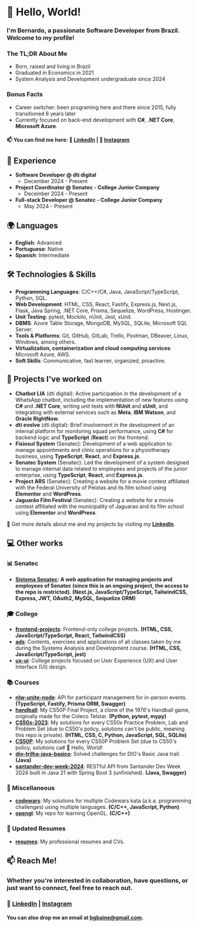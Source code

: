 # 👋 Hello, World!

### I'm Bernardo, a passionate Software Developer from Brazil. Welcome to my profile!
### The TL;DR About Me
- Born, raised and living in Brazil
- Graduated in Economics in 2021
- System Analysis and Development undergraduate since 2024
### Bonus Facts
- Career switcher: been programing here and there since 2015, fully transitioned 8 years later
- Currently focused on back-end development with **C#**, **.NET Core**, **Microsoft Azure**.

#### 📫 You can find me here: 🔗 **[LinkedIn](https://www.linkedin.com/in/ber-dc/)** | 🔗 **[Instagram](https://www.instagram.com/ber.dc)**

## 💼 Experience
- **Software Developer @ dti digital** 
  - December 2024 - Present
- **Project Coordinator @ Senatec - College Junior Company** 
  - December 2024 - Present
- **Full-stack Developer @ Senatec - College Junior Company** 
  - May 2024 - Present

## 🌍 Languages
- **English**: Advanced
- **Portuguese**: Native
- **Spanish**: Intermediate

## 🛠️ Technologies & Skills
- **Programming Languages**: C/C++/C#, Java, JavaScript/TypeScript, Python, SQL.
- **Web Development**: HTML, CSS, React, Fastify, Express.js, Next.js, Flask, Java Spring, .NET Core, Prisma, Sequelize, WordPress, Hostinger.
- **Unit Testing**: pytest, Mockito, nUnit, Jest, xUnit.
- **DBMS**: Azure Table Storage, MongoDB, MySQL, SQLite, Microsoft SQL Server.
- **Tools & Platforms**: Git, GitHub, GitLab, Trello, Postman, DBeaver, Linux, Windows, among others.
- **Virtualization, containerization and cloud computing services**: Microsoft Azure, AWS.
- **Soft Skills**: Communicative, fast learner, organized, proactive.
  
## 🌱 Projects I've worked on
- **Chatbot LIA** (dti digital): Active participation in the development of a WhatsApp chatbot, including the implementation of new features using **C#** and **.NET Core**, writing unit tests with **NUnit** and **xUnit**, and integrating with external services such as **Meta**, **IBM Watson**, and **Oracle RightNow**.
- **dti evolve** (dti digital): Brief involvement in the development of an internal platform for monitoring squad performance, using **C#** for backend logic and **TypeScript** (**React**) on the frontend.
- **Fisiosul System** (Senatec): Development of a web application to manage appointments and clinic operations for a physiotherapy business, using **TypeScript**, **React**, and **Express.js**.
- **Senatec System** (Senatec): Led the development of a system designed to manage internal data related to employees and projects of the junior enterprise, using **TypeScript**, **React**, and **Express.js**.
- **Project ARS** (Senatec): Creating a website for a movie contest affiliated with the Federal University of Pelotas and its film school using **Elementor** and **WordPress**.
- **Jaguarão Film Festival** (Senatec): Creating a website for a movie contest affiliated with the municipality of Jaguarao and its film school using **Elementor** and **WordPress**.

🔗 Get more details about me and my projects by visiting my **[LinkedIn](https://www.linkedin.com/in/ber-dc/)**.

## 💻 Other works
### 📊 Senatec
- #### **[Sistema Senatec](https://github.com/senatecPelotas/SistemaSenatec/)**: A web application for managing projects and employees of Senatec (since this is an ongoing project, the access to the repo is restricted). **(Next.js, JavaScript/TypeScript, TailwindCSS, Express, JWT, OAuth2, MySQL, Sequelize ORM)**

### 🎓 College
- **[frontend-projects](https://github.com/bgbaine/frontend-projects)**: Frontend-only college projects. **(HTML, CSS, JavaScript/TypeScript, React, TailwindCSS)**
- **[ads](https://github.com/bgbaine/ads)**: Contents, exercises and applications of all classes taken by me during the Systems Analysis and Development course. **(HTML, CSS, JavaScript/TypeScript, jest)**
- **[ux-ui](https://github.com/bgbaine/ux-ui)**: College projects focused on User Experience (UX) and User Interface (UI) design.

### 📚 Courses
- **[nlw-unite-node](https://github.com/bgbaine/nlw-unite-node)**: API for participant management for in-person events. **(TypeScript, Fastify, Prisma ORM, Swagger)**
- **[handball](https://github.com/bgbaine/handball)**: My CS50P Final Project, a clone of the 1976's Handball game, originally made for the Coleco Telstar. **(Python, pytest, mypy)**
- **[CS50x-2023](https://github.com/bgbaine/CS50x-2023)**: My solutions for every CS50x Practice Problem, Lab and Problem Set (due to CS50's policy, solutions can't be public, meaning this repo is private). **(HTML, CSS, C, Python, JavaScript, SQL, SQLite)**
- **[CS50P](https://github.com/bgbaine/CS50P)**: My solutions for every CS50P Problem Set (due to CS50's policy, solutions ca# 👋 Hello, World!
- **[dio-trilha-java-basico](https://github.com/bgbaine/dio-trilha-java-basico)**: Solved challenges for DIO's Basic Java trail. **(Java)**
- **[santander-dev-week-2024](https://github.com/bgbaine/santander-dev-week-2024)**: RESTful API from Santander Dev Week 2024 built in Java 21 with Spring Boot 3 (unfinished). **(Java, Swagger)**

### 🎲 Miscellaneous
- **[codewars](https://github.com/bgbaine/codewars)**: My solutions for multiple Codewars kata (a.k.a. programming challenges) using multiple languages. **(C/C++, JavaScript, Python)**
- **[opengl](https://github.com/bgbaine/opengl)**: My repo for learning OpenGL. **(C/C++)**

### 📝 Updated Resumes
- **[resumes](https://github.com/bgbaine/resumes)**: My professional resumes and CVs.

## 📫 Reach Me!
### Whether you're interested in collaboration, have questions, or just want to connect, feel free to reach out.

### 🔗 **[LinkedIn](https://www.linkedin.com/in/ber-dc/)** | **[Instagram](https://www.instagram.com/ber.dc)**

#### You can also drop me an email at [bgbaine@gmail.com](mailto:bgbaine@gmail.com).
